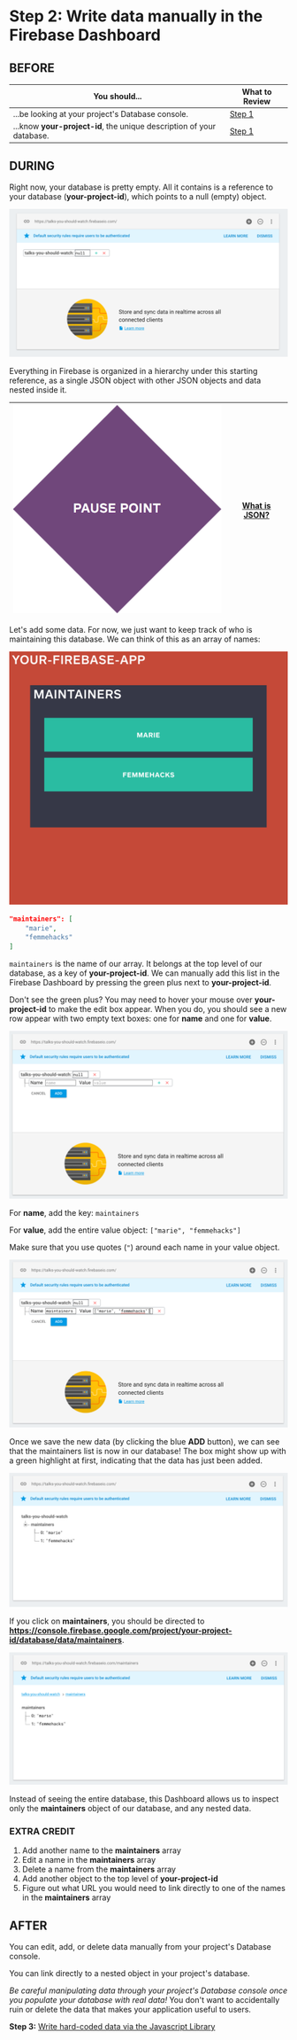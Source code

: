 # Step 2: Write data manually in the Firebase Dashboard

## BEFORE

| You should... | What to Review |
|------------|--------|
| ...be looking at your project's Database console.| [Step 1](step1_setup.md) |
| ...know **your-project-id**, the unique description of your database.| [Step 1](step1_setup.md) |

## DURING

Right now, your database is pretty empty. All it contains is a reference to your database (**your-project-id**), which points to a null (empty) object.

![My First App Dashboard](../images/screenshot_empty_db.png)

Everything in Firebase is organized in a hierarchy under this starting reference, as a single JSON object with other JSON objects and data nested inside it.

| ![Pause Point](../images/pause_point.png) | [What is JSON?](../../explanations/json.md) |
| --- | --- |

Let's add some data. For now, we just want to keep track of who is maintaining this database. We can think of this as an array of names:

![Maintainers list diagram](../images/diagram_app_maintainers.png)

```json
"maintainers": [
    "marie",
    "femmehacks"
]
```

`maintainers` is the name of our array. It belongs at the top level of our database, as a key of **your-project-id**. We can manually add this list in the Firebase Dashboard by pressing the green plus next to **your-project-id**.

Don't see the green plus? You may need to hover your mouse over **your-project-id** to make the edit box appear. When you do, you should see a new row appear with two empty text boxes: one for **name** and one for **value**.

![Adding data manually](../images/screenshot_add_data.png)

For **name**, add the key: ```maintainers```

For **value**, add the entire value object: ```["marie", "femmehacks"]```

Make sure that you use quotes (```"```) around each name in your value object.

![Adding maintainers information](../images/screenshot_add_maintainers.png)

Once we save the new data (by clicking the blue **ADD** button), we can see that the maintainers list is now in our database! The box might show up with a green highlight at first, indicating that the data has just been added.

![Saved maintainers list](../images/screenshot_save_maintainers.png)

If you click on **maintainers**, you should be directed to __https://console.firebase.google.com/project/your-project-id/database/data/maintainers__.

![Maintainers dashboard](../images/screenshot_database_maintainers.png)

Instead of seeing the entire database, this Dashboard allows us to inspect only the **maintainers** object of our database, and any nested data.

### EXTRA CREDIT

1. Add another name to the **maintainers** array
2. Edit a name in the **maintainers** array
3. Delete a name from the **maintainers** array
4. Add another object to the top level of **your-project-id**
5. Figure out what URL you would need to link directly to one of the names in the **maintainers** array

## AFTER

You can edit, add, or delete data manually from your project's Database console.

You can link directly to a nested object in your project's database.

*Be careful manipulating data through your project's Database console once you populate your database with real data!* You don't want to accidentally ruin or delete the data that makes your application useful to users.

**Step 3:** [Write hard-coded data via the Javascript Library](step3_write_hard_coded_data.md)
